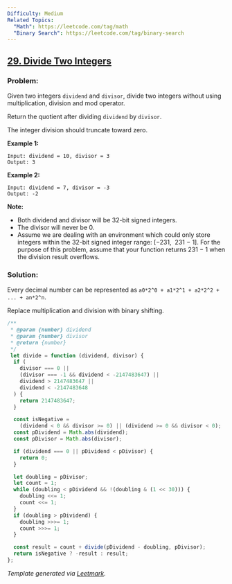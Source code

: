 ```yaml
---
Difficulty: Medium
Related Topics:
  "Math": https://leetcode.com/tag/math
  "Binary Search": https://leetcode.com/tag/binary-search
---
```


## [29. Divide Two Integers](https://leetcode.com/problems/divide-two-integers/description/)

### Problem:

Given two integers `dividend` and `divisor`, divide two integers without using multiplication, division and mod operator.

Return the quotient after dividing `dividend` by `divisor`.

The integer division should truncate toward zero.

**Example 1:**

```
Input: dividend = 10, divisor = 3
Output: 3
```

**Example 2:**

```
Input: dividend = 7, divisor = -3
Output: -2
```

**Note:**

- Both dividend and divisor will be 32-bit signed integers.
- The divisor will never be 0.
- Assume we are dealing with an environment which could only store integers within the 32-bit signed integer range: [−231,  231 − 1]. For the purpose of this problem, assume that your function returns 231 − 1 when the division result overflows.

### Solution:

Every decimal number can be represented as `a0*2^0 + a1*2^1 + a2*2^2 + ... + an*2^n`.

Replace multiplication and division with binary shifting.

```javascript
/**
 * @param {number} dividend
 * @param {number} divisor
 * @return {number}
 */
 let divide = function (dividend, divisor) {
  if (
    divisor === 0 ||
    (divisor === -1 && dividend < -2147483647) ||
    dividend > 2147483647 ||
    dividend < -2147483648
  ) {
    return 2147483647;
  }

  const isNegative =
    (dividend < 0 && divisor >= 0) || (dividend >= 0 && divisor < 0);
  const pDividend = Math.abs(dividend);
  const pDivisor = Math.abs(divisor);

  if (dividend === 0 || pDividend < pDivisor) {
    return 0;
  }

  let doubling = pDivisor;
  let count = 1;
  while (doubling < pDividend && !(doubling & (1 << 30))) {
    doubling <<= 1;
    count <<= 1;
  }
  if (doubling > pDividend) {
    doubling >>>= 1;
    count >>>= 1;
  }

  const result = count + divide(pDividend - doubling, pDivisor);
  return isNegative ? -result : result;
};
```

_Template generated via [Leetmark](https://github.com/crimx/crx-leetmark)._

